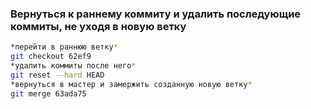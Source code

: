 ### Вернуться к раннему коммиту и удалить последующие коммиты, не уходя в новую ветку
```bash
*перейти в раннюю ветку*
git checkout 62ef9
*удалить коммиты после него*
git reset --hard HEAD
*вернуться в мастер и замержить созданную новую ветку*
git merge 63ada75
```
